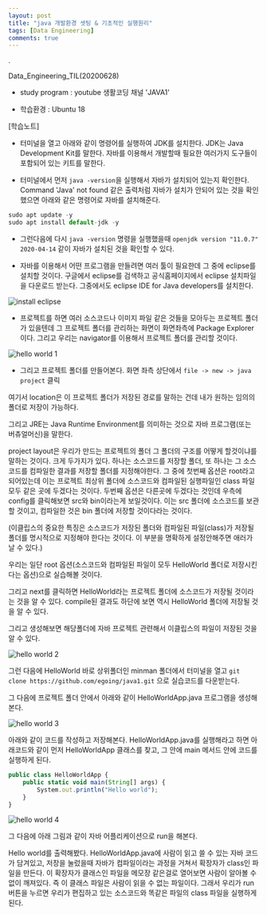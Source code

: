 ```yaml
---
layout: post
title: "java 개발환경 셋팅 & 기초적인 실행원리"
tags: [Data Engineering]
comments: true
---
```


.

Data_Engineering_TIL(20200628)

- study program : youtube 생활코딩 채널 'JAVA1'


- 학습환경 : Ubuntu 18

[학습노트]

- 터미널을 열고 아래와 같이 명령어를 실행하여 JDK를 설치한다. JDK는 Java Development Kit를 말한다. 자바를 이용해서 개발할때 필요한 여러가지 도구들이 포함되어 있는 키트를 말한다.


- 터미널에서 먼저 `java -version`을 실행해서 자바가 설치되어 있는지 확인한다. Command 'Java' not found 같은 출력처럼 자바가 설치가 안되어 있는 것을 확인했으면 아래와 같은 명령어로 자바를 설치해준다.


```javascript
sudo apt update -y
sudo apt install default-jdk -y
```

- 그런다음에 다시 `java -version` 명령을 실행했을때 `openjdk version "11.0.7" 2020-04-14` 같이 자바가 설치된 것을 확인할 수 있다.


- 자바를 이용해서 어떤 프로그램을 만들려면 여러 툴이 필요한데 그 중에 eclipse를 설치할 것이다. 구글에서 eclipse를 검색하고 공식홈페이지에서 eclipse 설치파일을 다운로드 받는다. 그중에서도 eclipse IDE for Java developers를 설치한다.


![install eclipse](https://user-images.githubusercontent.com/41605276/85945700-895ddc80-b97a-11ea-9935-3e69b79e4cbc.png)


- 프로젝트를 하면 여러 소스코드나 이미지 파일 같은 것들을 모아두는 프로젝트 폴더가 있을텐데 그 프로젝트 폴더를 관리하는 화면이 화면좌측에 Package Explorer이다. 그리고 우리는 navigator를 이용해서 프로젝트 폴더를 관리할 것이다. 

![hello world 1](https://user-images.githubusercontent.com/41605276/85946017-7f3cdd80-b97c-11ea-9f92-b85f8d37f813.png)

- 그리고 프로젝트 폴더를 만들어본다. 화면 좌측 상단에서 `file -> new -> java project` 클릭


여기서 location은 이 프로젝트 폴더가 저장된 경로를 말하는 건데 내가 원하는 임의의 폴더로 저장이 가능하다.


그리고 JRE는 Java Runtime Environment를 의미하는 것으로 자바 프로그램(또는 버츄얼머신)을 말한다.


project layout은 우리가 만드는 프로젝트의 폴더 그 폴더의 구조를 어떻게 할것이냐를 말하는 것이다. 크게 두가지가 있다. 하나는 소스코드를 저장할 폴더, 또 하나는 그 소스코드를 컴파일한 결과를 저장할 폴더를 지정해야한다. 그 중에 첫번째 옵션은 root라고 되어있는데 이는 프로젝트 최상위 폴더에 소스코드와 컴파일된 실행파일인 class 파일 모두 같은 곳에 두겠다는 것이다. 두번째 옵션은 다른곳에 두겠다는 것인데 우측에 config를 클릭해보면 src와 bin이라는게 보일것이다. 이는 src 폴더에 소스코드를 보관할 것이고, 컴파일한 것은 bin 폴더에 저장할 것이다라는 것이다. 

(이클립스의 중요한 특징은 소스코드가 저장된 폴더와 컴파일된 파일(class)가 저장될 폴더를 명시적으로 지정해야 한다는 것이다. 이 부분을 명확하게 설정안해주면 애러가 날 수 있다.)


우리는 일단 root 옵션(소스코드와 컴파일된 파일이 모두 HelloWorld 폴더로 저장시킨다는 옵션)으로 실습해볼 것이다.


그리고 next를 클릭하면 HelloWorld라는 프로젝트 폴더에 소스코드가 저장될 것이라는 것을 알 수 있다. compile된 결과도 하단에 보면 역시 HelloWorld 폴더에 저장될 것을 알 수 있다.


그리고 생성해보면 해당폴더에 자바 프로젝트 관련해서 이클립스의 파일이 저장된 것을 알 수 있다.

![hello world 2](https://user-images.githubusercontent.com/41605276/85946407-0ee38b80-b97f-11ea-8709-193d746aa7b8.png)


그런 다음에 HelloWorld 바로 상위폴더인 minman 폴더에서 터미널을 열고 `git clone https://github.com/egoing/java1.git` 으로 실습코드를 다운받는다.

그 다음에 프로젝트 폴더 안에서 아래와 같이 HelloWorldApp.java 프로그램을 생성해본다.

![hello world 3](https://user-images.githubusercontent.com/41605276/85946536-f1fb8800-b97f-11ea-9f17-1a702b0c0cdc.png)

아래와 같이 코드를 작성하고 저장해본다. HelloWorldApp.java를 실행해라고 하면 아래코드와 같이 먼저 HelloWorldApp 클래스를 찾고, 그 안에 main 메서드 안에 코드를 실행하게 된다.


```javascript
public class HelloWorldApp {
    public static void main(String[] args) {
        System.out.println("Hello world");
    }
}
```

![hello world 4](https://user-images.githubusercontent.com/41605276/85946815-fde84980-b981-11ea-89d0-997bcaac1697.png)

그 다음에 아래 그림과 같이 자바 어플리케이션으로 run을 해본다.


Hello world를 출력해봤다. HelloWorldApp.java에 사람이 읽고 쓸 수 있는 자바 코드가 담겨있고, 저장을 눌렀을때 자바가 컴파일이라는 과정을 거쳐서 확장자가 class인 파일을 만든다. 이 확장자가 클래스인 파일을 메모장 같은걸로 열어보면 사람이 알아볼 수 없이 깨져있다. 즉 이 클래스 파일은 사람이 읽을 수 없는 파일이다. 그래서 우리가 run 버튼을 누르면 우리가 편집하고 있는 소스코드와 똑같은 파일의 class 파일을 실행하게 된다.

